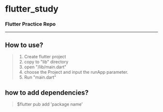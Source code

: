# flutter_study

### Flutter Practice Repo

------------

## How to use?
> 1. Create flutter project
> 2. copy to "lib" directory
> 3. open "/lib/main.dart"
> 4. choose the Project and input the runApp parameter.
> 5. Run "main.dart"

## how to add dependencies?
 > $flutter pub add 'package name'